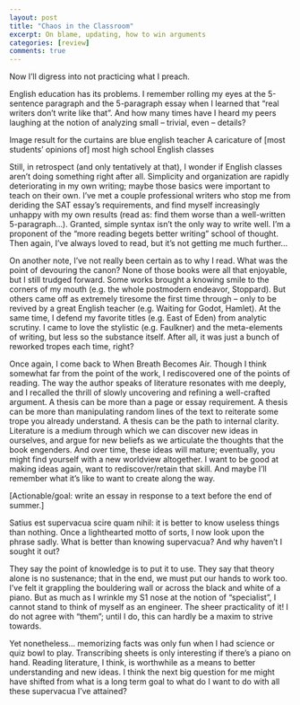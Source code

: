 ```yaml
---
layout: post
title: "Chaos in the Classroom"
excerpt: On blame, updating, how to win arguments
categories: [review]
comments: true
---
```

Now I’ll digress into not practicing what I preach.

English education has its problems. I remember rolling my eyes at the 5-sentence paragraph and the 5-paragraph essay when I learned that “real writers don’t write like that”. And how many times have I heard my peers laughing at the notion of analyzing small – trivial, even – details?

Image result for the curtains are blue english teacher
A caricature of [most students’ opinions of] most high school English classes

Still, in retrospect (and only tentatively at that), I wonder if English classes aren’t doing something right after all. Simplicity and organization are rapidly deteriorating in my own writing; maybe those basics were important to teach on their own. I’ve met a couple professional writers who stop me from deriding the SAT essay’s requirements, and find myself increasingly unhappy with my own results (read as: find them worse than a well-written 5-paragraph…).
Granted, simple syntax isn’t the only way to write well. I’m a proponent of the “more reading begets better writing” school of thought. Then again, I’ve always loved to read, but it’s not getting me much further…

On another note, I’ve not really been certain as to why I read. What was the point of devouring the canon? None of those books were all that enjoyable, but I still trudged forward. Some works brought a knowing smile to the corners of my mouth (e.g. the whole postmodern endeavor, Stoppard). But others came off as extremely tiresome the first time through – only to be revived by a great English teacher (e.g. Waiting for Godot, Hamlet). At the same time, I defend my favorite titles (e.g. East of Eden) from analytic scrutiny. I came to love the stylistic (e.g. Faulkner) and the meta-elements of writing, but less so the substance itself. After all, it was just a bunch of reworked tropes each time, right?

Once again, I come back to When Breath Becomes Air. Though I think somewhat far from the point of the work, I rediscovered one of the points of reading. The way the author speaks of literature resonates with me deeply, and I recalled the thrill of slowly uncovering and refining a well-crafted argument. A thesis can be more than a page or essay requirement. A thesis can be more than manipulating random lines of the text to reiterate some trope you already understand. A thesis can be the path to internal clarity. Literature is a medium through which we can discover new ideas in ourselves, and argue for new beliefs as we articulate the thoughts that the book engenders. And over time, these ideas will mature; eventually, you might find yourself with a new worldview altogether. I want to be good at making ideas again, want to rediscover/retain that skill. And maybe I’ll remember what it’s like to want to create along the way.

[Actionable/goal: write an essay in response to a text before the end of summer.]

Satius est supervacua scire quam nihil: it is better to know useless things than nothing. Once a lighthearted motto of sorts, I now look upon the phrase sadly. What is better than knowing supervacua? And why haven’t I sought it out?

They say the point of knowledge is to put it to use. They say that theory alone is no sustenance; that in the end, we must put our hands to work too. I’ve felt it grappling the bouldering wall or across the black and white of a piano. But as much as I wrinkle my S1 nose at the notion of  “specialist”, I cannot stand to think of myself as an engineer. The sheer practicality of it! I do not agree with “them”; until I do, this can hardly be a maxim to strive towards.

Yet nonetheless… memorizing facts was only fun when I had science or quiz bowl to play. Transcribing sheets is only interesting if there’s a piano on hand. Reading literature, I think, is worthwhile as a means to better understanding and new ideas. I think the next big question for me might have shifted from what is a long term goal to what do I want to do with all these supervacua I’ve attained? 
